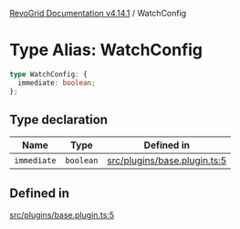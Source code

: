 [RevoGrid Documentation v4.14.1](README.md) / WatchConfig

# Type Alias: WatchConfig

```ts
type WatchConfig: {
  immediate: boolean;
};
```

## Type declaration

| Name | Type | Defined in |
| ------ | ------ | ------ |
| `immediate` | `boolean` | [src/plugins/base.plugin.ts:5](https://github.com/revolist/revogrid/blob/925db466c3d20933669e374666cd0ddbe00cac19/src/plugins/base.plugin.ts#L5) |

## Defined in

[src/plugins/base.plugin.ts:5](https://github.com/revolist/revogrid/blob/925db466c3d20933669e374666cd0ddbe00cac19/src/plugins/base.plugin.ts#L5)
